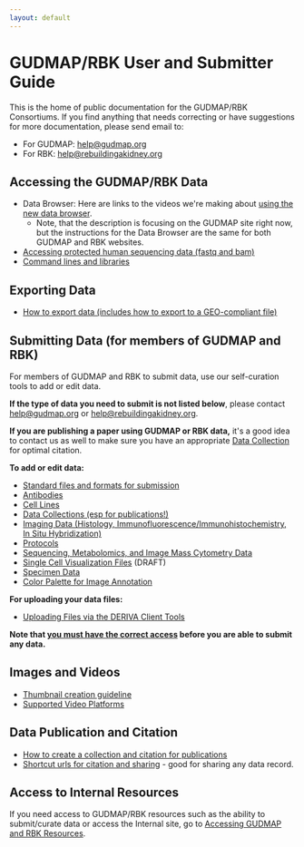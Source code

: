 ```yaml
---
layout: default
---
```


# GUDMAP/RBK User and Submitter Guide

This is the home of public documentation for the GUDMAP/RBK Consortiums. If you find anything that needs correcting or have suggestions for more documentation, please send email to:

- For GUDMAP: [help@gudmap.org](mailto:help@gudmap.org)
- For RBK: [help@rebuildingakidney.org](mailto:help@rebuildingakidney.org)

## Accessing the GUDMAP/RBK Data 
- Data Browser: Here are links to the videos we're making about [using the new data browser](docs/Using-the-GUDMAP-RBK-Data-Browser). 
  - Note, that the description is focusing on the GUDMAP site right now, but the instructions for the Data Browser are the same for both GUDMAP and RBK websites.
- [Accessing protected human sequencing data (fastq and bam)](misc/Accessing-human-sequencing-data)
- [Command lines and libraries](https://github.com/informatics-isi-edu/gudmap-rbk/wiki/Command-lines-and-libraries)

## Exporting Data
- [How to export data (includes how to export to a GEO-compliant file)](https://github.com/informatics-isi-edu/gudmap-rbk/wiki/Exporting-Data)

## Submitting Data (for members of GUDMAP and RBK)

For members of GUDMAP and RBK to submit data, use our self-curation tools to add or edit data. 

**If the type of data you need to submit is not listed below**, please contact [help@gudmap.org](help@gudmap.org) or [help@rebuildingakidney.org](help@rebuildingakidney.org). 

**If you are publishing a paper using GUDMAP or RBK data,** it's a good idea to contact us as well to make sure you have an appropriate [Data Collection](Submitting-Data-Collections) for optimal citation.

**To add or edit data:**
- [Standard files and formats for submission](Standard-file-formats-for-data-submission)
- [Antibodies](Submitting-Antibodies)
- [Cell Lines](Submitting-Cell-Lines)
- [Data Collections (esp for publications!)](Submitting-Data-Collections)
- [Imaging Data (Histology, Immunofluorescence/Immunohistochemistry, In Situ Hybridization)](Submitting-Specimen-Data)
- [Protocols](Submitting-Protocols)
- [Sequencing, Metabolomics, and Image Mass Cytometry Data](Submitting-Sequencing,-Metabolomics,-IMC-Data)
- [Single Cell Visualization Files](Submitting-Single-Cell-Visualization-Files) (DRAFT)
- [Specimen Data](Submitting-Specimen-Data)
- [Color Palette for Image Annotation](https://github.com/informatics-isi-edu/gudmap-rbk/wiki/Color-palette-for-annotating-histological-images)

**For uploading your data files:**
- [Uploading Files via the DERIVA Client Tools](Uploading-files-via-Deriva-client-tools)

**Note that [you must have the correct access](Accessing-GUDMAP-and-RBK-Resources) before you are able to submit any data.**

## Images and Videos
- [Thumbnail creation guideline](Thumbnail-creation-guideline)
- [Supported Video Platforms](Video-Players) 

## Data Publication and Citation 
- [How to create a collection and citation for publications](Data-publication-and-citation)
- [Shortcut urls for citation and sharing](Shortcut-URLs-for-citation-and-sharing) - good for sharing any data record.

## Access to Internal Resources

If you need access to GUDMAP/RBK resources such as the ability to submit/curate data or access the Internal site, go to [Accessing GUDMAP and RBK Resources](Accessing-GUDMAP-and-RBK-Resources).


